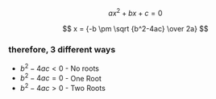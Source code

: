 $$
ax^2+bx+c=0
$$

$$
x = {-b \pm \sqrt {b^2-4ac} \over 2a}
$$

### therefore, 3 different ways

- $b^2-4ac < 0$ - No roots
- $b^2-4ac = 0$ - One Root
- $b^2-4ac > 0$ - Two Roots